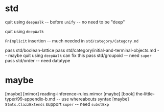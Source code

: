 # std

quit using `deepWalk` -- before `unify` -- no need to be "deep"

quit using `deepWalk`

`FnImplicit` insertion -- much needed in `std/category/Category.md`

pass std/boolean-lattice
pass std/category/initial-and-terminal-objects.md -- maybe quit using `deepWalk` can fix this
pass std/groupoid -- need `super`
pass std/order -- need datatype

# maybe

[maybe] [mimor] reading-inference-rules.mimor
[maybe] [book] the-little-typer/99-appendix-b.md -- use whereabouts syntax
[maybe] `Stmts.ClazzExtends` support `super` -- need `substExp`
